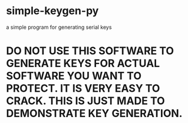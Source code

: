 # simple-keygen-py
a simple program for generating serial keys


# DO NOT USE THIS SOFTWARE TO GENERATE KEYS FOR ACTUAL SOFTWARE YOU WANT TO PROTECT. IT IS VERY EASY TO CRACK. THIS IS JUST MADE TO DEMONSTRATE KEY GENERATION.

